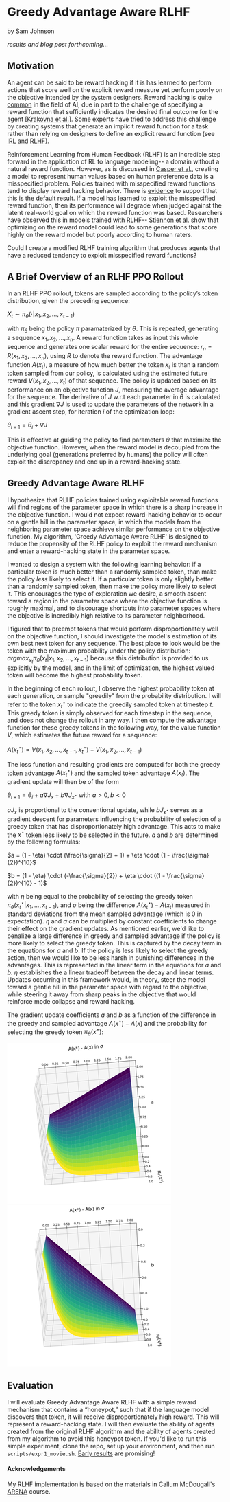 # Greedy Advantage Aware RLHF
by Sam Johnson

_results and blog post forthcoming..._

## Motivation

An agent can be said to be reward hacking if it is has learned to perform actions that score well on the explicit reward measure yet perform poorly on the objective intended by the system designers. Reward hacking is quite [common](https://docs.google.com/spreadsheets/d/e/2PACX-1vRPiprOaC3HsCf5Tuum8bRfzYUiKLRqJmbOoC-32JorNdfyTiRRsR7Ea5eWtvsWzuxo8bjOxCG84dAg/pubhtml)  in the field of AI, due in part to the challenge of specifying a reward function that sufficiently indicates the desired final outcome for the agent [[Krakovna et al.]](https://deepmind.google/discover/blog/specification-gaming-the-flip-side-of-ai-ingenuity/). Some experts have tried to address this challenge by creating systems that generate an implicit reward function for a task rather than relying on designers to define an explicit reward function (see [IRL](https://ai.stanford.edu/~ang/papers/icml00-irl.pdf) and [RLHF](https://arxiv.org/pdf/1706.03741)).  

Reinforcement Learning from Human Feedback (RLHF) is an incredible step forward in the application of RL to language modeling-- a domain without a natural reward function. However, as is discussed in [Casper et al.](https://arxiv.org/pdf/2307.15217), creating a model to represent human values based on human preference data is a misspecified problem. Policies trained with misspecified reward functions tend to display reward hacking behavior. There is [evidence](https://arxiv.org/pdf/2102.03896) to support that this is the default result. If a model has learned to exploit the misspecified reward function, then its performance will degrade when judged against the latent real-world goal on which the reward function was based. Researchers have observed this in models trained with RLHF-- [Stiennon et al.](https://arxiv.org/pdf/2009.01325) show that optimizing on the reward model could lead to some generations that score highly on the reward model but poorly according to human raters.

Could I create a modified RLHF training algorithm that produces agents that have a reduced tendency to exploit misspecified reward functions?

## A Brief Overview of an RLHF PPO Rollout

In an RLHF PPO rollout, tokens are sampled according to the policy’s token distribution, given the preceding sequence: 

$X_t \sim \pi_\theta(\cdot|x_1, x_2, ..., x_{t-1})$ 

with $\pi_\theta$ being the policy $\pi$ paramaterized by $\theta$. This is repeated, generating a sequence $x_1, x_2, ..., x_n$. A reward function takes as input this whole sequence and generates one scalar reward for the entire sequence: $r_n = R(x_1, x_2, ..., x_n)$, using $R$ to denote the reward function. The advantage function $A(x_t)$, a measure of how much better the token $x_t$ is than a random token sampled from our policy, is calculated using the estimated future reward $V(x_1, x_2, ..., x_t)$ of that sequence. The policy is updated based on its performance on an objective function $J$, measuring the average advantage for the sequence. The derivative of $J$ w.r.t each parameter in $\theta$ is calculated and this gradient $\nabla J$ is used to update the parameters of the network in a gradient ascent step, for iteration $i$ of the optimization loop: 

$\theta_{i+1} = \theta_i + \nabla J$

This is effective at guiding the policy to find parameters $\theta$ that maximize the objective function. However, when the reward model is decoupled from the underlying goal (generations preferred by humans) the policy will often exploit the discrepancy and end up in a reward-hacking state.

## Greedy Advantage Aware RLHF

I hypothesize that RLHF policies trained using exploitable reward functions will find regions of the parameter space in which there is a sharp increase in the objective function. I would not expect reward-hacking behavior to occur on a gentle hill in the parameter space, in which the models from the neighboring parameter space achieve similar performance on the objective function. My algorithm, 'Greedy Advantage Aware RLHF' is designed to reduce the propensity of the RLHF policy to exploit the reward mechanism and enter a reward-hacking state in the parameter space. 

I wanted to design a system with the following learning behavior: if a particular token is much better than a randomly sampled token, than make the policy _less_ likely to select it. If a particular token is only slightly better than a randomly sampled token, then make the policy more likely to select it. This encourages the type of exploration we desire, a smooth ascent toward a region in the parameter space where the objective function is roughly maximal, and to discourage shortcuts into parameter spaces where the objective is incredibly high relative to its parameter neighborhood. 

I figured that to preempt tokens that would perform disproportionately well on the objective function, I should investigate the model's estimation of its own best next token for any sequence. The best place to look would be the token with the maximum probability under the policy distribution: $argmax_{x_t} \pi_\theta(x_t|x_1, x_2, ..., x_{t-1})$ because this distribution is provided to us explicitly by the model, and in the limit of optimization, the highest valued token will become the highest probability token. 

In the beginning of each rollout, I observe the highest probability token at each generation, or sample "greedily" from the probability distribution. I will refer to the token $x_t^{\star}$ to indicate the greedily sampled token at timestep $t$. This greedy token is simply observed for each timestep in the sequence, and does not change the rollout in any way. I then compute the advantage function for these greedy tokens in the following way, for the value function $V$, which estimates the future reward for a sequence:

$A(x_t^{\star}) = V(x_1, x_2,..., x_{t-1}, x_t^{\star}) - V(x_1, x_2,..., x_{t-1})$

The loss function and resulting gradients are computed for both the greedy token advantage $A(x_t^{\star})$ and the sampled token advantage $A(x_t)$. The gradient update will then be of the form

$\theta_{i+1} = \theta_i + a \nabla J_x + b \nabla J_{x^{\star}}$  with  $a > 0,  b < 0$ 

$aJ_{x}$ is proportional to the conventional update, while $bJ_{x^{\star}}$ serves as a gradient descent for parameters influencing the probability of selection of a greedy token that has disproportionately high advantage. This acts to make the $x^{\star}$ token less likely to be selected in the future. $a$ and $b$ are determined by the following formulas:

$a = (1 - \eta) \cdot (\frac{\sigma}{2} + 1) + \eta \cdot (1 - \frac{\sigma}{2})^{10}$

$b = (1 - \eta) \cdot (-\frac{\sigma}{2}) + \eta \cdot ((1 - \frac{\sigma}{2})^{10} - 1)$

with $\eta$ being equal to the probability of selecting the greedy token $\pi_\theta(x_t^{\star} | x_1, ..., x_{t-1})$, and $\sigma$ being the difference $A(x_t^{\star}) - A(x_t)$ measured in standard deviations from the mean sampled advantage (which is 0 in expectation). $\eta$ and $\sigma$ can be multiplied by constant coefficients to change their effect on the gradient updates. As mentioned earlier, we'd like to penalize a large difference in greedy and sampled advantage if the policy is more likely to select the greedy token. This is captured by the decay term in the equations for $a$ and $b$. If the policy is less likely to select the greedy action, then we would like to be less harsh in punishing differences in the advantages. This is represented in the linear term in the equations for $a$ and $b$. $\eta$ establishes the a linear tradeoff between the decay and linear terms. Updates occurring in this framework would, in theory, steer the model toward a gentle hill in the parameter space with regard to the objective, while steering it away from sharp peaks in the objective that would reinforce mode collapse and reward hacking. 

The gradient update coefficients $a$ and $b$ as a function of the difference in the greedy and sampled advantage $A(x^{\star}) - A(x)$ and the probability for selecting the greedy token $\pi_{\theta}(x^{\star})$:


![Function for 'a'](https://github.com/sej2020/Greedy-Adv-Aware-RLHF/blob/main/plotting/a_func.png?raw=true) ![Function for 'b'](https://github.com/sej2020/Greedy-Adv-Aware-RLHF/blob/main/plotting/b_func.png?raw=true)

## Evaluation

I will evaluate Greedy Advantage Aware RLHF with a simple reward mechanism that contains a “honeypot,” such that if the language model discovers that token, it will receive disproportionately high reward. This will represent a reward-hacking state. I will then evaluate the ability of agents created from the original RLHF algorithm and the ability of agents created from my algorithm to avoid this honeypot token. If you'd like to run this simple experiment, clone the repo, set up your environment, and then run `scripts/expr1_movie.sh`. [Early results](https://wandb.ai/sj110-research/Expr1_Movie_Uncapped/workspace) are promising!

#### Acknowledgements

My RLHF implementation is based on the materials in Callum McDougall's [ARENA](https://www.arena.education/) course.
